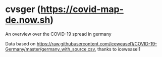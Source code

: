 # cvsger (https://covid-map-de.now.sh)
An overview over the COVID-19 spread in germany

Data based on https://raw.githubusercontent.com/iceweasel1/COVID-19-Germany/master/germany_with_source.csv, thanks to iceweasel1
